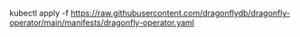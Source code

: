 kubectl apply -f https://raw.githubusercontent.com/dragonflydb/dragonfly-operator/main/manifests/dragonfly-operator.yaml
